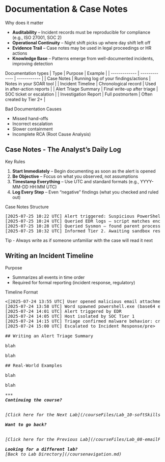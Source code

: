 # Documentation & Case Notes
Why does it matter
- **Auditability** – Incident records must be reproducible for compliance (e.g., ISO 27001, SOC 2)
- **Operational Continuity** – Night shift picks up where day shift left off
- **Evidence Trail** – Case notes may be used in legal proceedings or HR actions
- **Knowledge Base** – Patterns emerge from well-documented incidents, improving detection

Documentation types
| Type  | Purpose | Example |
| ------------- | ------------- | ------------ |
| Case Notes  | Running log of your findings/actions  | Notes in your SOAR tool |
| Incident Timeline  | 	Chronological record  | Used in after-action reports |
| Alert Triage Summary | Final write-up after triage | SOC ticket or escalation |
| Investigation Report | Full postmortem | Often created by Tier 2+ |

Bad Documentation Causes
- Missed hand-offs
- Incorrect escalation
- Slower containment
- Incomplete RCA (Root Cause Analysis)

## Case Notes - The Analyst’s Daily Log
Key Rules
1. **Start Immediately** – Begin documenting as soon as the alert is opened
2. **Be Objective** – Focus on what you observed, not assumptions
3. **Timestamp Everything** – Use UTC and standard formats (e.g., YYYY-MM-DD HH:MM UTC)
4. **Log Every Step** – Even “negative” findings (what you checked and ruled out)

Case Notes Structure
<pre>[2025-07-25 10:22 UTC] Alert triggered: Suspicious PowerShell execution on host WKS-204
[2025-07-25 10:24 UTC] Queried EDR logs – script matches encoded PowerShell from MITRE T1059.001
[2025-07-25 10:28 UTC] Queried Sysmon – found parent process was MS Word; likely macro
[2025-07-25 10:32 UTC] Informed Tier 2. Awaiting sandbox results</pre>

Tip - Always write as if someone unfamiliar with the case will read it next

## Writing an Incident Timeline
Purpose
- Summarizes all events in time order
- Required for formal reporting (incident response, regulatory)

Timeline Format
<pre><[2025-07-24 13:55 UTC] User opened malicious email attachment
[2025-07-24 13:58 UTC] Word spawned powershell.exe (base64 encoded payload)
[2025-07-24 14:01 UTC] Alert triggered by EDR
[2025-07-24 14:05 UTC] Host isolated by SOC Tier 1
[2025-07-24 14:15 UTC] Triage confirmed malware behavior: credential dumping
[2025-07-24 15:00 UTC] Escalated to Incident Response/pre>

## Writing an Alert Triage Summary

blah

blah

## Real-World Examples

blah

blah

***
<b><i>Continuing the course?</b>
</br>
[Click here for the Next Lab](/courseFiles/Lab_10-softSkills/softSkills.md)</i>

<b><i>Want to go back?</b>
</br>
[Click here for the Previous Lab](/courseFiles/Lab_08-emailFundamentals/emailFundamentals.md)

<b><i>Looking for a different lab? </b></br>[Back to Lab Directory](/coursenavigation.md)</i>
